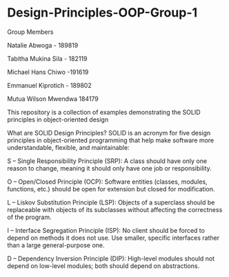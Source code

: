 # Design-Principles-OOP-Group-1
Group Members

Natalie Abwoga - 189819

Tabitha Mukina Sila - 182119

Michael Hans Chiwo -191619

Emmanuel Kiprotich - 189802

Mutua Wilson Mwendwa 184179

This repository is a collection of examples demonstrating the SOLID principles in object-oriented design

What are SOLID Design Principles?
SOLID is an acronym for five design principles in object-oriented programming that help make software more understandable, flexible, and maintainable:

S – Single Responsibility Principle (SRP): A class should have only one reason to change, meaning it should only have one job or responsibility.

O – Open/Closed Principle (OCP): Software entities (classes, modules, functions, etc.) should be open for extension but closed for modification.

L – Liskov Substitution Principle (LSP): Objects of a superclass should be replaceable with objects of its subclasses without affecting the correctness of the program.

I – Interface Segregation Principle (ISP): No client should be forced to depend on methods it does not use. Use smaller, specific interfaces rather than a large general-purpose one.

D – Dependency Inversion Principle (DIP): High-level modules should not depend on low-level modules; both should depend on abstractions.

